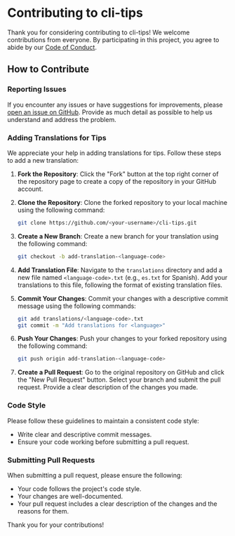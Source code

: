 # Contributing to cli-tips

Thank you for considering contributing to cli-tips! We welcome contributions from everyone. By participating in this project, you agree to abide by our [Code of Conduct](CODE_OF_CONDUCT.md).

## How to Contribute

### Reporting Issues

If you encounter any issues or have suggestions for improvements, please [open an issue on GitHub](https://github.com/cli-stuff/cli-tips/issues/new/choose). Provide as much detail as possible to help us understand and address the problem.

### Adding Translations for Tips

We appreciate your help in adding translations for tips. Follow these steps to add a new translation:

1. **Fork the Repository**: Click the "Fork" button at the top right corner of the repository page to create a copy of the repository in your GitHub account.

2. **Clone the Repository**: Clone the forked repository to your local machine using the following command:
   ```bash
   git clone https://github.com/<your-username>/cli-tips.git
   ```

3. **Create a New Branch**: Create a new branch for your translation using the following command:
   ```bash
   git checkout -b add-translation-<language-code>
   ```

4. **Add Translation File**: Navigate to the `translations` directory and add a new file named `<language-code>.txt` (e.g., `es.txt` for Spanish). Add your translations to this file, following the format of existing translation files.

5. **Commit Your Changes**: Commit your changes with a descriptive commit message using the following commands:
   ```bash
   git add translations/<language-code>.txt
   git commit -m "Add translations for <language>"
   ```

6. **Push Your Changes**: Push your changes to your forked repository using the following command:
   ```bash
   git push origin add-translation-<language-code>
   ```

7. **Create a Pull Request**: Go to the original repository on GitHub and click the "New Pull Request" button. Select your branch and submit the pull request. Provide a clear description of the changes you made.

### Code Style

Please follow these guidelines to maintain a consistent code style:

- Write clear and descriptive commit messages.
- Ensure your code working before submitting a pull request.

### Submitting Pull Requests

When submitting a pull request, please ensure the following:

- Your code follows the project's code style.
- Your changes are well-documented.
- Your pull request includes a clear description of the changes and the reasons for them.

Thank you for your contributions!
